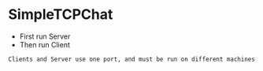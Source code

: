 # SimpleTCPChat

- First run Server
- Then run Client
```diff
Clients and Server use one port, and must be run on different machines in the local network!
```
